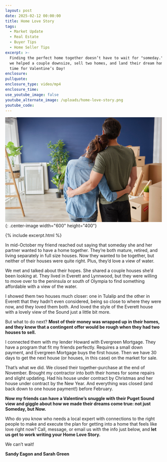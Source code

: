 ```yaml
---
layout: post
date: 2025-02-12 00:00:00
title: Home Love Story
tags:
  - Market Update
  - Real Estate
  - Buyer Tips
  - Home Seller Tips
excerpt: >-
  Finding the perfect home together doesn’t have to wait for "someday." See how
  we helped a couple downsize, sell two homes, and land their dream home—just in
  time for Valentine’s Day!
enclosure:
pullquote:
enclosure_type: video/mp4
enclosure_time:
use_youtube_image: false
youtube_alternate_image: /uploads/home-love-story.png
youtube_code:
---
```

![](/uploads/home-love-story-1.png){: .center-image width="600" height="400"}

{% include excerpt.html %}

In mid-October my friend reached out saying that someday she and her partner wanted to have a home together. They’re both mature, retired, and living separately in full size houses. Now they wanted to be together, but neither of their houses were quite right. Plus, they’d love a view of water.

We met and talked about their hopes. She shared a couple houses she’d been looking at. They lived in Everett and Lynnwood, but they were willing to move over to the peninsula or south of Olympia to find something affordable with a view of the water.

I showed them two houses much closer: one in Tulalip and the other in Everett that they hadn’t even considered, being so close to where they were now, and they loved them both. And loved the style of the Everett house with a lovely view of the Sound just a little bit more.

But what to do next? **Most of their money was wrapped up in their homes, and they knew that a contingent offer would be rough when they had two houses to sell.**

I connected them with my lender Howard with Evergreen Mortgage. They have a program that fit my friends perfectly. Requires a small down payment, and Evergreen Mortgage buys the first house. Then we have 30 days to get the next house (or houses, in this case) on the market for sale.

That’s what we did. We closed their together-purchase at the end of November. Brought my contractor into both their homes for some repairs and slight updating. Had his house under contract by Christmas and her house under contract by the New Year. And everything was closed (and back down to one house payment!) before February.

**Now my friends can have a Valentine’s snuggle with their Puget Sound view and giggle about how we made their dreams come true: not just Someday, but Now.**

Who do you know who needs a local expert with connections to the right people to make and execute the plan for getting into a home that feels like love right now? Call, message, or email us with the info just below, and **let us get to work writing your Home Love Story.**

We can’t wait!

**Sandy Eagon and Sarah Green**
